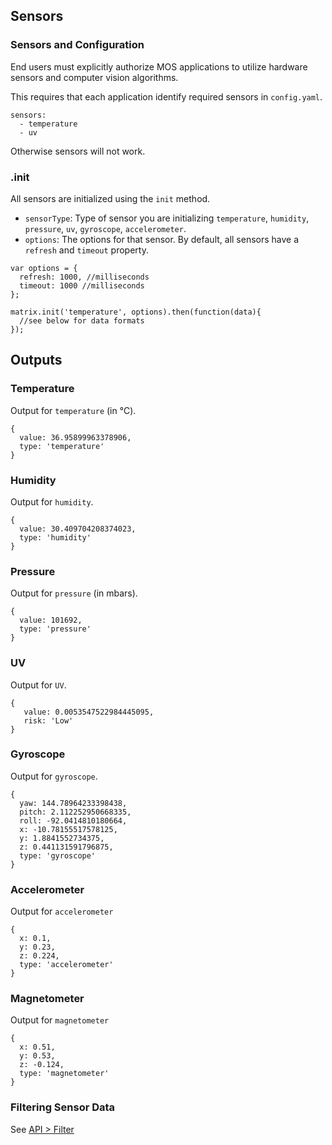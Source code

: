 ## Sensors

### Sensors and Configuration
End users must explicitly authorize MOS applications to utilize hardware sensors and computer vision algorithms.

This requires that each application identify required sensors in `config.yaml`.

```
sensors:
  - temperature
  - uv
```

Otherwise sensors will not work.

### .init
All sensors are initialized using the `init` method.

* `sensorType`: Type of sensor you are initializing `temperature`, `humidity`, `pressure`, `uv`, `gyroscope`, `accelerometer`.
* `options`: The options for that sensor. By default, all sensors have a `refresh` and `timeout` property.

```
var options = {
  refresh: 1000, //milliseconds
  timeout: 1000 //milliseconds
};

matrix.init('temperature', options).then(function(data){
  //see below for data formats
});
```

## Outputs
### Temperature
Output for `temperature` (in &#8451;).
```
{
  value: 36.95899963378906,
  type: 'temperature'
}
```

### Humidity
Output for `humidity`.
```
{
  value: 30.409704208374023,
  type: 'humidity'
}
```

### Pressure
Output for `pressure` (in mbars).
```
{
  value: 101692,
  type: 'pressure'
}
```

### UV
Output for `UV`.
```
{
   value: 0.0053547522984445095,
   risk: 'Low'
}
```

### Gyroscope
Output for `gyroscope`.
```
{
  yaw: 144.78964233398438,
  pitch: 2.112252950668335,
  roll: -92.0414810180664,
  x: -10.78155517578125,
  y: 1.8841552734375,
  z: 0.441131591796875,
  type: 'gyroscope'
}

```
### Accelerometer
Output for `accelerometer`
```
{
  x: 0.1,
  y: 0.23,
  z: 0.224,
  type: 'accelerometer'
}
```
### Magnetometer
Output for `magnetometer`
```
{
  x: 0.51,
  y: 0.53,
  z: -0.124,
  type: 'magnetometer'
}
```

### Filtering Sensor Data
See [API > Filter](filter.md)
